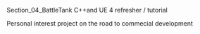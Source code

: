 Section_04_BattleTank
C++and UE 4 refresher / tutorial

Personal interest project on the road to commecial development
